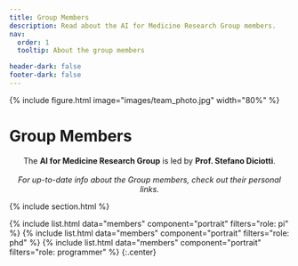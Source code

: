 ```yaml
---
title: Group Members
description: Read about the AI for Medicine Research Group members.
nav:
  order: 1
  tooltip: About the group members

header-dark: false
footer-dark: false
---
```



<!-- section dark -->
<!-- section background images/banner.jpg -->

{% include figure.html image="images/team_photo.jpg" width="80%" %}

# <i class="fas fa-users"></i>Group Members


<center>The <b>AI for Medicine Research Group</b> is led by <b>Prof. Stefano Diciotti</b>.<br><br>
<i>For up-to-date info about the Group members, check out their personal links.</i></center>

{% include section.html %}

{%
  include list.html
  data="members"
  component="portrait"
  filters="role: pi"
%}
{%
  include list.html
  data="members"
  component="portrait"
  filters="role: phd"
%}
{%
  include list.html
  data="members"
  component="portrait"
  filters="role: programmer"
%}
{:.center}
